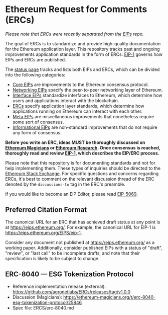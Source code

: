 # Ethereum Request for Comments (ERCs)

*Please note that ERCs were recently separated from the [EIPs](https://github.com/ethereum/eips) repo.*

The goal of ERCs is to standardize and provide high-quality documentation for the Ethereum application layer. This repository tracks past and ongoing improvements application standards in the form of ERCs. [EIP-1](https://eips.ethereum.org/EIPS/eip-1) governs how EIPs and ERCs are published.

The [status page](https://eips.ethereum.org/) tracks and lists both EIPs and ERCs, which can be divided into the following categories:

- [Core EIPs](https://eips.ethereum.org/core) are improvements to the Ethereum consensus protocol.
- [Networking EIPs](https://eips.ethereum.org/networking) specify the peer-to-peer networking layer of Ethereum.
- [Interface EIPs](https://eips.ethereum.org/interface) standardize interfaces to Ethereum, which determine how users and applications interact with the blockchain.
- [ERCs](https://eips.ethereum.org/erc) specify application layer standards, which determine how applications running on Ethereum can interact with each other.
- [Meta EIPs](https://eips.ethereum.org/meta) are miscellaneous improvements that nonetheless require some sort of consensus.
- [Informational EIPs](https://eips.ethereum.org/informational) are non-standard improvements that do not require any form of consensus.

**Before you write an ERC, ideas MUST be thoroughly discussed on [Ethereum Magicians](https://ethereum-magicians.org/) or [Ethereum Research](https://ethresear.ch/t/read-this-before-posting/8). Once consensus is reached, thoroughly read and review [EIP-1](https://eips.ethereum.org/EIPS/eip-1), which describes the EIP/ERC process.**

Please note that this repository is for documenting standards and not for help implementing them. These types of inquiries should be directed to the [Ethereum Stack Exchange](https://ethereum.stackexchange.com). For specific questions and concerns regarding ERCs, it's best to comment on the relevant discussion thread of the ERC denoted by the `discussions-to` tag in the ERC's preamble.

If you would like to become an EIP Editor, please read [EIP-5069](https://eips.ethereum.org/EIPS/eip-5069).

## Preferred Citation Format

The canonical URL for an ERC that has achieved draft status at any point is at <https://eips.ethereum.org/>. For example, the canonical URL for EIP-1 is <https://eips.ethereum.org/EIPS/eip-1>.

Consider any document not published at <https://eips.ethereum.org/> as a working paper. Additionally, consider published EIPs with a status of "draft", "review", or "last call" to be incomplete drafts, and note that their specification is likely to be subject to change.

## ERC-8040 — ESG Tokenization Protocol

- Reference implementation release (external): https://github.com/agronetlabs/ERCs/releases/tag/v1.0.0
- Discussion (Magicians): https://ethereum-magicians.org/t/erc-8040-esg-tokenization-protocol/25846
- Spec file: ERCS/erc-8040.md
